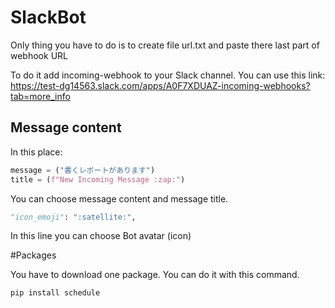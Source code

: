 # SlackBot

Only thing you have to do is to create file url.txt and paste there last part of webhook URL

To do it add incoming-webhook to your Slack channel. You can use this link: https://test-dg14563.slack.com/apps/A0F7XDUAZ-incoming-webhooks?tab=more_info

## Message content

In this place: 
```python
message = ("書くレポートがあります")
title = (f"New Incoming Message :zap:")
```

You can choose message content and message title.

```python
"icon_emoji": ":satellite:",
```
In this line you can choose Bot avatar (icon)

#Packages

You have to download one package. You can do it with this command.
```
pip install schedule
```
